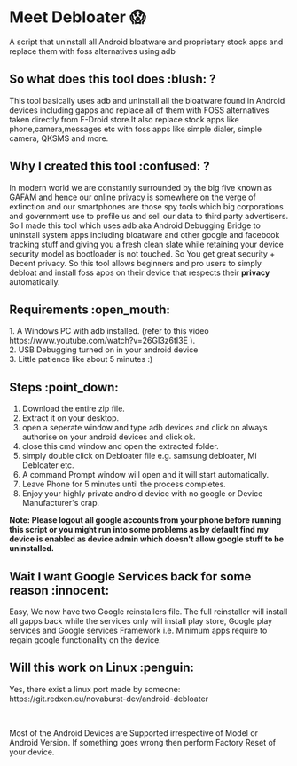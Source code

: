 # Meet Debloater :scream:
A script that uninstall all Android bloatware and proprietary stock apps and replace them with foss alternatives using adb


<h2> So what does this tool does :blush: ? </h2>
 This tool basically uses adb and uninstall all the bloatware found in Android devices including gapps and replace all of them
 with FOSS alternatives taken directly from F-Droid store.It also replace stock apps like phone,camera,messages etc with foss apps 
 like simple dialer, simple camera, QKSMS and more.

<h2> Why I created this tool :confused: ? </h2>
 In modern world we are constantly surrounded by the big five known as GAFAM and hence
 our online privacy is somewhere on the verge of extinction and our smartphones are those spy tools which big corporations and
 government use to profile us and sell our data to third party advertisers.
 <br/>
 So I made this tool which uses adb aka Android Debugging Bridge 
 to uninstall system apps including bloatware and other google and facebook tracking stuff and giving you a fresh clean slate while
 retaining your device security model as bootloader is not touched. So You get great security + Decent privacy. So this tool allows
 beginners and pro users to simply debloat and install foss apps on their device that respects their <strong> privacy </strong>
 automatically.
 
<h2> Requirements :open_mouth:</h2>
 1. A Windows PC with adb installed. (refer to this video https://www.youtube.com/watch?v=26GI3z6tI3E ).<br>
 2. USB Debugging turned on in your android device <br>
 3. Little patience like about 5 minutes :) <br>
 
<h2> Steps :point_down:</h2>

1. Download the entire zip file.
2. Extract it on your desktop.
3. open a seperate window and type adb devices and click on always authorise on your android devices and click ok.
4. close this cmd window and open the extracted folder.
5. simply double click on Debloater file e.g. samsung debloater, Mi Debloater etc.
6. A command Prompt window will open and it will start automatically.
7. Leave Phone for 5 minutes until the process completes.
8. Enjoy your highly private android device with no google or Device Manufacturer's crap.

<strong>Note: Please logout all google accounts from your phone before running this script or you might run into some problems as by 
default find my device is enabled as device admin which doesn't allow google stuff to be uninstalled.</strong>

<h2> Wait I want Google Services back for some reason :innocent:</h2>
<p>
 Easy, We now have two Google reinstallers file. The full reinstaller will install all gapps back while the services only will install
 play store, Google play services and Google services Framework i.e. Minimum apps require to regain google functionality on the 
 device.
</p>

<h2> Will this work on Linux :penguin:</h2>
<p>
 Yes, there exist a linux port made by someone: https://git.redxen.eu/novaburst-dev/android-debloater
</p>
<br/>
<p> Most of the Android Devices are Supported irrespective of Model or Android Version. If something goes wrong then 
perform Factory Reset of your device. </p>
 


